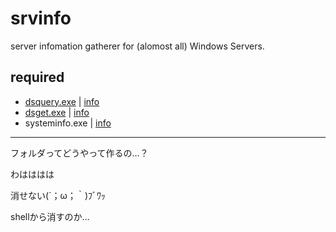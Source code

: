 srvinfo
=======
server infomation gatherer for (alomost all) Windows Servers.

required
---
* [dsquery.exe](https://www.google.co.jp/search?q=dsquery.exe) | [info](http://technet.microsoft.com/en-us/library/cc732952%28v=ws.10%29.aspx)
* [dsget.exe](https://www.google.co.jp/search?q=dsget.exe) | [info](http://technet.microsoft.com/en-us/library/cc755162%28v=ws.10%29.aspx)
* systeminfo.exe | [info](http://technet.microsoft.com/en-us/library/bb491007.aspx)  


- - - 
フォルダってどうやって作るの…？


わはははは


消せない(´；ω；｀)ﾌﾞﾜｯ

shellから消すのか…

